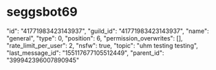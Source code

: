 # seggsbot69
"id": "41771983423143937",
  "guild_id": "41771983423143937",
  "name": "general",
  "type": 0,
  "position": 6,
  "permission_overwrites": [],
  "rate_limit_per_user": 2,
  "nsfw": true,
  "topic": "uhm testing testing",
  "last_message_id": "155117677105512449",
  "parent_id": "399942396007890945"
